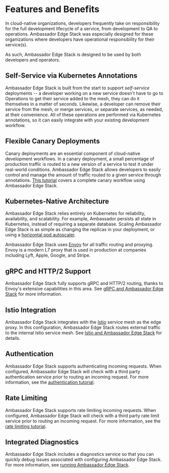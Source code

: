 # Features and Benefits

In cloud-native organizations, developers frequently take on responsibility for the full development lifecycle of a service, from development to QA to operations. Ambassador Edge Stack was especially designed for these organizations where developers have operational responsibility for their service(s).

As such, Ambassador Edge Stack is designed to be used by both developers and operators.

## Self-Service via Kubernetes Annotations

Ambassador Edge Stack is built from the start to support _self-service_ deployments -- a developer working on a new service doesn't have to go to Operations to get their service added to the mesh, they can do it themselves in a matter of seconds. Likewise, a developer can remove their service from the mesh, or merge services, or separate services, as needed, at their convenience. All of these operations are performed via Kubernetes annotations, so it can easily integrate with your existing development workflow.

## Flexible Canary Deployments

Canary deployments are an essential component of cloud-native development workflows. In a canary deployment, a small percentage of production traffic is routed to a new version of a service to test it under real-world conditions. Ambassador Edge Stack allows developers to easily control and manage the amount of traffic routed to a given service through annotations. [This tutorial](https://www.datawire.io/faster/canary-workflow/) covers a complete canary workflow using Ambassador Edge Stack.

## Kubernetes-Native Architecture

Ambassador Edge Stack relies entirely on Kubernetes for reliability, availability, and scalability. For example, Ambassador persists all state in Kubernetes, instead of requiring a separate database. Scaling Ambassador Edge Stack is as simple as changing the replicas in your deployment, or using a [horizontal pod autoscaler](https://kubernetes.io/docs/tasks/run-application/horizontal-pod-autoscale/).

Ambassador Edge Stack uses [Envoy](https://www.envoyproxy.io) for all traffic routing and proxying. Envoy is a modern L7 proxy that is used in production at companies including Lyft, Apple, Google, and Stripe.

## gRPC and HTTP/2 Support

Ambassador Edge Stack fully supports gRPC and HTTP/2 routing, thanks to Envoy's extensive capabilities in this area. See [gRPC and Ambassador Edge Stack](/user-guide/grpc) for more information.

## Istio Integration

Ambassador Edge Stack integrates with the [Istio](https://istio.io) service mesh as the edge proxy. In this configuration, Ambassador Edge Stack routes external traffic to the internal Istio service mesh. See [Istio and Ambassador Edge Stack](/user-guide/with-istio) for details.

## Authentication

Ambassador Edge Stack supports authenticating incoming requests. When configured, Ambassador Edge Stack will check with a third party authentication service prior to routing an incoming request. For more information, see the [authentication tutorial](/user-guide/auth-tutorial).

## Rate Limiting

Ambassador Edge Stack supports rate limiting incoming requests. When configured, Ambassador Edge Stack will check with a third party rate limit service prior to routing an incoming request. For more information, see the [rate limiting tutorial](/user-guide/rate-limiting-tutorial).

## Integrated Diagnostics

Ambassador Edge Stack includes a diagnostics service so that you can quickly debug issues associated with configuring Ambassador Edge Stack. For more information, see [running Ambassador Edge Stack](https://www.getambassador.io/reference/running).




